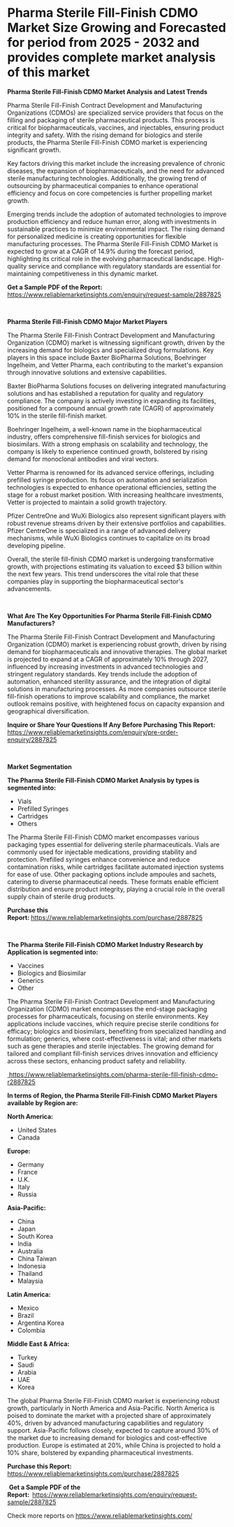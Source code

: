 <p><h1>Pharma Sterile Fill-Finish CDMO Market Size Growing and Forecasted for period from 2025 - 2032 and provides complete market analysis of this market</h1></p><p><strong>Pharma Sterile Fill-Finish CDMO Market Analysis and Latest Trends</strong></p>
<p><p>Pharma Sterile Fill-Finish Contract Development and Manufacturing Organizations (CDMOs) are specialized service providers that focus on the filling and packaging of sterile pharmaceutical products. This process is critical for biopharmaceuticals, vaccines, and injectables, ensuring product integrity and safety. With the rising demand for biologics and sterile products, the Pharma Sterile Fill-Finish CDMO market is experiencing significant growth. </p><p>Key factors driving this market include the increasing prevalence of chronic diseases, the expansion of biopharmaceuticals, and the need for advanced sterile manufacturing technologies. Additionally, the growing trend of outsourcing by pharmaceutical companies to enhance operational efficiency and focus on core competencies is further propelling market growth. </p><p>Emerging trends include the adoption of automated technologies to improve production efficiency and reduce human error, along with investments in sustainable practices to minimize environmental impact. The rising demand for personalized medicine is creating opportunities for flexible manufacturing processes. The Pharma Sterile Fill-Finish CDMO Market is expected to grow at a CAGR of 14.9% during the forecast period, highlighting its critical role in the evolving pharmaceutical landscape. High-quality service and compliance with regulatory standards are essential for maintaining competitiveness in this dynamic market.</p></p>
<p><strong>Get a Sample PDF of the Report:&nbsp;</strong> <a href="https://www.reliablemarketinsights.com/enquiry/request-sample/2887825?utm_campaign=3017&utm_medium=2&utm_source=Github&utm_content=ia&utm_term=14032025&utm_id=pharma-sterile-fill-finish-cdmo">https://www.reliablemarketinsights.com/enquiry/request-sample/2887825</a></p>
<p>&nbsp;</p>
<p><strong>Pharma Sterile Fill-Finish CDMO Major Market Players</strong></p>
<p><p>The Pharma Sterile Fill-Finish Contract Development and Manufacturing Organization (CDMO) market is witnessing significant growth, driven by the increasing demand for biologics and specialized drug formulations. Key players in this space include Baxter BioPharma Solutions, Boehringer Ingelheim, and Vetter Pharma, each contributing to the market's expansion through innovative solutions and extensive capabilities.</p><p>Baxter BioPharma Solutions focuses on delivering integrated manufacturing solutions and has established a reputation for quality and regulatory compliance. The company is actively investing in expanding its facilities, positioned for a compound annual growth rate (CAGR) of approximately 10% in the sterile fill-finish market.</p><p>Boehringer Ingelheim, a well-known name in the biopharmaceutical industry, offers comprehensive fill-finish services for biologics and biosimilars. With a strong emphasis on scalability and technology, the company is likely to experience continued growth, bolstered by rising demand for monoclonal antibodies and viral vectors.</p><p>Vetter Pharma is renowned for its advanced service offerings, including prefilled syringe production. Its focus on automation and serialization technologies is expected to enhance operational efficiencies, setting the stage for a robust market position. With increasing healthcare investments, Vetter is projected to maintain a solid growth trajectory.</p><p>Pfizer CentreOne and WuXi Biologics also represent significant players with robust revenue streams driven by their extensive portfolios and capabilities. Pfizer CentreOne is specialized in a range of advanced delivery mechanisms, while WuXi Biologics continues to capitalize on its broad developing pipeline.</p><p>Overall, the sterile fill-finish CDMO market is undergoing transformative growth, with projections estimating its valuation to exceed $3 billion within the next few years. This trend underscores the vital role that these companies play in supporting the biopharmaceutical sector's advancements.</p></p>
<p>&nbsp;</p>
<p><strong>What Are The Key Opportunities For Pharma Sterile Fill-Finish CDMO Manufacturers?</strong></p>
<p><p>The Pharma Sterile Fill-Finish Contract Development and Manufacturing Organization (CDMO) market is experiencing robust growth, driven by rising demand for biopharmaceuticals and innovative therapies. The global market is projected to expand at a CAGR of approximately 10% through 2027, influenced by increasing investments in advanced technologies and stringent regulatory standards. Key trends include the adoption of automation, enhanced sterility assurance, and the integration of digital solutions in manufacturing processes. As more companies outsource sterile fill-finish operations to improve scalability and compliance, the market outlook remains positive, with heightened focus on capacity expansion and geographical diversification.</p></p>
<p><strong>Inquire or Share Your Questions If Any Before Purchasing This Report:</strong> <a href="https://www.reliablemarketinsights.com/enquiry/pre-order-enquiry/2887825?utm_campaign=3017&utm_medium=2&utm_source=Github&utm_content=ia&utm_term=14032025&utm_id=pharma-sterile-fill-finish-cdmo">https://www.reliablemarketinsights.com/enquiry/pre-order-enquiry/2887825</a></p>
<p>&nbsp;</p>
<p><strong>Market Segmentation</strong></p>
<p><strong>The Pharma Sterile Fill-Finish CDMO Market Analysis by types is segmented into:</strong></p>
<p><ul><li>Vials</li><li>Prefilled Syringes</li><li>Cartridges</li><li>Others</li></ul></p>
<p><p>The Pharma Sterile Fill-Finish CDMO market encompasses various packaging types essential for delivering sterile pharmaceuticals. Vials are commonly used for injectable medications, providing stability and protection. Prefilled syringes enhance convenience and reduce contamination risks, while cartridges facilitate automated injection systems for ease of use. Other packaging options include ampoules and sachets, catering to diverse pharmaceutical needs. These formats enable efficient distribution and ensure product integrity, playing a crucial role in the overall supply chain of sterile drug products.</p></p>
<p><strong>Purchase this Report:&nbsp;</strong><a href="https://www.reliablemarketinsights.com/purchase/2887825?utm_campaign=3017&utm_medium=2&utm_source=Github&utm_content=ia&utm_term=14032025&utm_id=pharma-sterile-fill-finish-cdmo">https://www.reliablemarketinsights.com/purchase/2887825</a></p>
<p>&nbsp;</p>
<p><strong>The Pharma Sterile Fill-Finish CDMO Market Industry Research by Application is segmented into:</strong></p>
<p><ul><li>Vaccines</li><li>Biologics and Biosimilar</li><li>Generics</li><li>Other</li></ul></p>
<p><p>The Pharma Sterile Fill-Finish Contract Development and Manufacturing Organization (CDMO) market encompasses the end-stage packaging processes for pharmaceuticals, focusing on sterile environments. Key applications include vaccines, which require precise sterile conditions for efficacy; biologics and biosimilars, benefiting from specialized handling and formulation; generics, where cost-effectiveness is vital; and other markets such as gene therapies and sterile injectables. The growing demand for tailored and compliant fill-finish services drives innovation and efficiency across these sectors, enhancing product safety and reliability.</p></p>
<p><a href="https://www.reliablemarketinsights.com/pharma-sterile-fill-finish-cdmo-r2887825?utm_campaign=3017&utm_medium=2&utm_source=Github&utm_content=ia&utm_term=14032025&utm_id=pharma-sterile-fill-finish-cdmo">&nbsp;https://www.reliablemarketinsights.com/pharma-sterile-fill-finish-cdmo-r2887825</a></p>
<p><strong>In terms of Region, the Pharma Sterile Fill-Finish CDMO Market Players available by Region are:</strong></p>
<p>
    <p> <strong> North America: </strong>
        <ul>
            <li>United States</li>
            <li>Canada</li>
        </ul>
        </p> 
    <p> <strong> Europe: </strong>
        <ul>
            <li>Germany</li>
            <li>France</li>
            <li>U.K.</li>
            <li>Italy</li>
            <li>Russia</li>
        </ul>
        </p> 
    <p> <strong> Asia-Pacific: </strong>
        <ul>
            <li>China</li>
            <li>Japan</li>
            <li>South Korea</li>
            <li>India</li>
            <li>Australia</li>
            <li>China Taiwan</li>
            <li>Indonesia</li>
            <li>Thailand</li>
            <li>Malaysia</li>
        </ul>
        </p> 
    <p> <strong> Latin America: </strong>
        <ul>
            <li>Mexico</li>
            <li>Brazil</li>
            <li>Argentina Korea</li>
            <li>Colombia</li>
        </ul>
        </p> 
    <p> <strong> Middle East & Africa: </strong>
        <ul>
            <li>Turkey</li>
            <li>Saudi</li>
            <li>Arabia</li>
            <li>UAE</li>
            <li>Korea</li>
        </ul>
    </p>
    </p>
<p><p>The global Pharma Sterile Fill-Finish CDMO market is experiencing robust growth, particularly in North America and Asia-Pacific. North America is poised to dominate the market with a projected share of approximately 40%, driven by advanced manufacturing capabilities and regulatory support. Asia-Pacific follows closely, expected to capture around 30% of the market due to increasing demand for biologics and cost-effective production. Europe is estimated at 20%, while China is projected to hold a 10% share, bolstered by expanding pharmaceutical investments.</p></p>
<p><strong>Purchase this Report: </strong><a href="https://www.reliablemarketinsights.com/purchase/2887825?utm_campaign=3017&utm_medium=2&utm_source=Github&utm_content=ia&utm_term=14032025&utm_id=pharma-sterile-fill-finish-cdmo">https://www.reliablemarketinsights.com/purchase/2887825</a></p>
<p>&nbsp;<strong>Get a Sample PDF of the Report:&nbsp;&nbsp;</strong><a href="https://www.reliablemarketinsights.com/enquiry/request-sample/2887825?utm_campaign=3017&utm_medium=2&utm_source=Github&utm_content=ia&utm_term=14032025&utm_id=pharma-sterile-fill-finish-cdmo">https://www.reliablemarketinsights.com/enquiry/request-sample/2887825</a></p>
<p><strong></strong></p>
<p>Check more reports on <a href="https://www.reliablemarketinsights.com/?utm_campaign=3017&utm_medium=2&utm_source=Github&utm_content=ia&utm_term=14032025&utm_id=pharma-sterile-fill-finish-cdmo">https://www.reliablemarketinsights.com/</a></p>